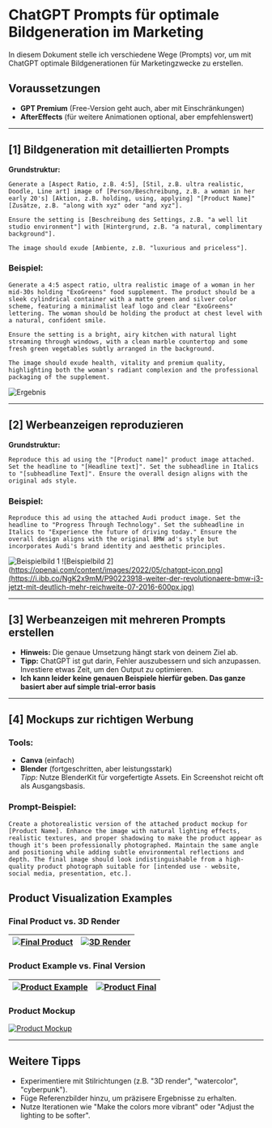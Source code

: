 
# ChatGPT Prompts für optimale Bildgeneration im Marketing

In diesem Dokument stelle ich verschiedene Wege (Prompts) vor, um mit ChatGPT optimale Bildgenerationen für Marketingzwecke zu erstellen.

## Voraussetzungen
- **GPT Premium** (Free-Version geht auch, aber mit Einschränkungen)
- **AfterEffects** (für weitere Animationen optional, aber empfehlenswert)

---

## [1] Bildgeneration mit detaillierten Prompts

**Grundstruktur:**
```text
Generate a [Aspect Ratio, z.B. 4:5], [Stil, z.B. ultra realistic, Doodle, Line art] image of [Person/Beschreibung, z.B. a woman in her early 20's] [Aktion, z.B. holding, using, applying] "[Product Name]" [Zusätze, z.B. "along with xyz" oder "and xyz"].

Ensure the setting is [Beschreibung des Settings, z.B. "a well lit studio environment"] with [Hintergrund, z.B. "a natural, complimentary background"].

The image should exude [Ambiente, z.B. "luxurious and priceless"].
```

### Beispiel:
```text
Generate a 4:5 aspect ratio, ultra realistic image of a woman in her mid-30s holding "ExoGreens" food supplement. The product should be a sleek cylindrical container with a matte green and silver color scheme, featuring a minimalist leaf logo and clear "ExoGreens" lettering. The woman should be holding the product at chest level with a natural, confident smile.

Ensure the setting is a bright, airy kitchen with natural light streaming through windows, with a clean marble countertop and some fresh green vegetables subtly arranged in the background.

The image should exude health, vitality and premium quality, highlighting both the woman's radiant complexion and the professional packaging of the supplement.
```

![Ergebnis](https://i.ibb.co/7djfgMY8/raw.png)

---

## [2] Werbeanzeigen reproduzieren

**Grundstruktur:**
```text
Reproduce this ad using the "[Product name]" product image attached. Set the headline to "[Headline text]". Set the subheadline in Italics to "[subheadline Text]". Ensure the overall design aligns with the original ads style.
```

### Beispiel:
```text
Reproduce this ad using the attached Audi product image. Set the headline to "Progress Through Technology". Set the subheadline in Italics to "Experience the future of driving today." Ensure the overall design aligns with the original BMW ad's style but incorporates Audi's brand identity and aesthetic principles.
```

![Beispielbild 1](https://i.ibb.co/4nz1PBHK/Download-1.jpg)
![Beispielbild 2](https://openai.com/content/images/2022/05/chatgpt-icon.png](https://i.ibb.co/NgK2x9mM/P90223918-weiter-der-revolutionaere-bmw-i3-jetzt-mit-deutlich-mehr-reichweite-07-2016-600px.jpg)

---

## [3] Werbeanzeigen mit mehreren Prompts erstellen

- **Hinweis:** Die genaue Umsetzung hängt stark von deinem Ziel ab.
- **Tipp:** ChatGPT ist gut darin, Fehler auszubessern und sich anzupassen. Investiere etwas Zeit, um den Output zu optimieren.
- **Ich kann leider keine genauen Beispiele hierfür geben. Das ganze basiert aber auf simple trial-error basis**

---

## [4] Mockups zur richtigen Werbung

### Tools:
- **Canva** (einfach)
- **Blender** (fortgeschritten, aber leistungsstark)  
  *Tipp:* Nutze BlenderKit für vorgefertigte Assets. Ein Screenshot reicht oft als Ausgangsbasis.

### Prompt-Beispiel:
```text
Create a photorealistic version of the attached product mockup for [Product Name]. Enhance the image with natural lighting effects, realistic textures, and proper shadowing to make the product appear as though it's been professionally photographed. Maintain the same angle and positioning while adding subtle environmental reflections and depth. The final image should look indistinguishable from a high-quality product photograph suitable for [intended use - website, social media, presentation, etc.].
```

## Product Visualization Examples

### Final Product vs. 3D Render
[![Final Product](https://i.ibb.co/SX879Fzh/final.jpg)](https://i.ibb.co/SX879Fzh/final.jpg) | [![3D Render](https://i.ibb.co/W4gGxXrc/IMG-1693.jpg)](https://i.ibb.co/W4gGxXrc/IMG-1693.jpg)
--- | ---

### Product Example vs. Final Version
[![Product Example](https://i.ibb.co/2303GN3j/IMG-1694.jpg)](https://i.ibb.co/2303GN3j/IMG-1694.jpg) | [![Product Final](https://i.ibb.co/NdmWY0zc/efuibesf.jpg)](https://i.ibb.co/NdmWY0zc/efuibesf.jpg)
--- | ---

### Product Mockup
[![Product Mockup](https://i.ibb.co/zTMbvN5h/IMG-1698.jpg)](https://i.ibb.co/zTMbvN5h/IMG-1698.jpg)

---

## Weitere Tipps
- Experimentiere mit Stilrichtungen (z.B. "3D render", "watercolor", "cyberpunk").
- Füge Referenzbilder hinzu, um präzisere Ergebnisse zu erhalten.
- Nutze Iterationen wie "Make the colors more vibrant" oder "Adjust the lighting to be softer".

